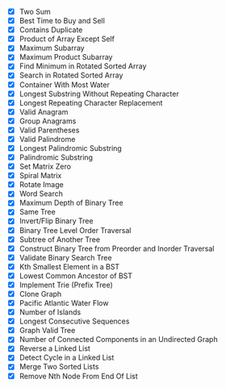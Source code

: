 - [x] Two Sum
- [x] Best Time to Buy and Sell
- [x] Contains Duplicate
- [x] Product of Array Except Self
- [x] Maximum Subarray
- [X] Maximum Product Subarray
- [X] Find Minimum in Rotated Sorted Array
- [x] Search in Rotated Sorted Array
- [x] Container With Most Water
- [x] Longest Substring Without Repeating Character
- [x] Longest Repeating Character Replacement
- [x] Valid Anagram
- [x] Group Anagrams
- [x] Valid Parentheses
- [x] Valid Palindrome
- [x] Longest Palindromic Substring
- [x] Palindromic Substring
- [x] Set Matrix Zero
- [x] Spiral Matrix
- [x] Rotate Image
- [x] Word Search
- [x] Maximum Depth of Binary Tree
- [x] Same Tree
- [x] Invert/Flip Binary Tree
- [x] Binary Tree Level Order Traversal
- [x] Subtree of Another Tree
- [x] Construct Binary Tree from Preorder and Inorder Traversal
- [x] Validate Binary Search Tree
- [x] Kth Smallest Element in a BST
- [x] Lowest Common Ancestor of BST
- [x] Implement Trie (Prefix Tree)
- [x] Clone Graph
- [x] Pacific Atlantic Water Flow
- [x] Number of Islands
- [x] Longest Consecutive Sequences
- [x] Graph Valid Tree
- [x] Number of Connected Components in an Undirected Graph
- [x] Reverse a Linked List
- [x] Detect Cycle in a Linked List
- [x] Merge Two Sorted Lists
- [x] Remove Nth Node From End Of List
